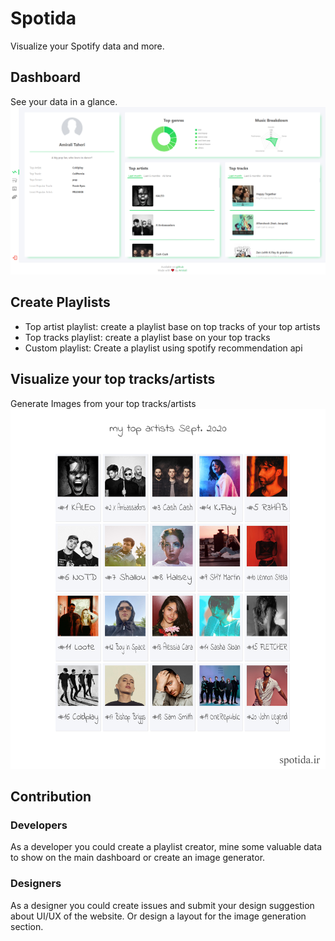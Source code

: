 # Spotida
Visualize your Spotify data and more.  
## Dashboard
See your data in a glance.  
![Image of main dashboard](images/spotida.png)

## Create Playlists
- Top artist playlist: create a playlist base on top tracks of your top artists  
- Top tracks playlist: create a playlist base on your top tracks
- Custom playlist: Create a playlist using spotify recommendation api

## Visualize your top tracks/artists
Generate Images from your top tracks/artists
 ![Image of created photo example](images/photo-sample.jpg)
 
## Contribution
### Developers
As a developer you could create a playlist creator, 
mine some valuable data to show on the main dashboard or create an image generator.
### Designers 
As a designer you could create issues and submit your design suggestion about UI/UX of the website. 
Or design a layout for the image generation section. 